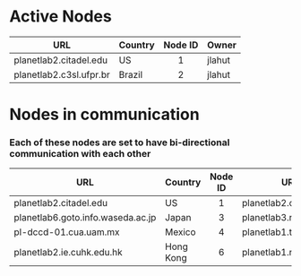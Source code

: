 # Active Nodes

| URL                     | Country | Node ID | Owner  |
| ----------------------- | ------- | :-----: | ------ |
| planetlab2.citadel.edu  | US      |    1    | jlahut |
| planetlab2.c3sl.ufpr.br | Brazil  |    2    | jlahut |


# Nodes in communication
### Each of these nodes are set to have bi-directional communication with each other

| URL                               | Country   | Node ID | URL                     | Country | Node ID | Owner  |
| --------------------------------- | --------- | :-----: | ----------------------- | ------- | :-----: | ------ |
| planetlab2.citadel.edu            | US        |    1    | planetlab2.c3sl.ufpr.br | Brazil  |    2    | jlahut |
| planetlab6.goto.info.waseda.ac.jp | Japan     |    3    | planetlab3.rutgers.edu  | US      |    5    | jlahut |
| pl-dccd-01.cua.uam.mx             | Mexico    |    4    | planetlab1.temple.edu   | US      |    7    | jlahut |
| planetlab2.ie.cuhk.edu.hk         | Hong Kong |    6    | planetlab1.rutgers.edu  | US      |    8    | jlahut |